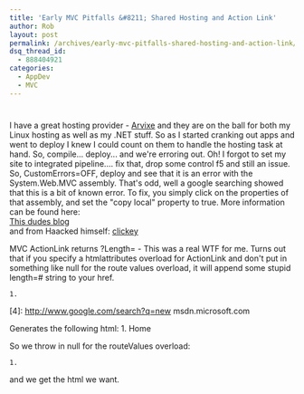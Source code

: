 ```yaml
---
title: 'Early MVC Pitfalls &#8211; Shared Hosting and Action Link'
author: Rob
layout: post
permalink: /archives/early-mvc-pitfalls-shared-hosting-and-action-link/
dsq_thread_id:
  - 888404921
categories:
  - AppDev
  - MVC
---
```

# 

I have a great hosting provider - [Arvixe][1] and they are on the ball for both my Linux hosting as well as my .NET stuff. So as I started cranking out apps and went to deploy I knew I could count on them to handle the hosting task at hand. So, compile... deploy... and we're erroring out. Oh! I forgot to set my site to integrated pipeline.... fix that, drop some control f5 and still an issue. So, CustomErrors=OFF, deploy and see that it is an error with the System.Web.MVC assembly. That's odd, well a google searching showed that this is a bit of known error. To fix, you simply click on the properties of that assembly, and set the "copy local" property to true. More information can be found here:  
[This dudes blog][2]  
and from Haacked himself: [clickey][3]

 [1]: http://www.arvixe.com/
 [2]: http://www.britishdeveloper.co.uk/2010/05/mvc2-deploy-could-not-load-file-or.html
 [3]: http://haacked.com/archive/2008/11/03/bin-deploy-aspnetmvc.aspx

MVC ActionLink returns ?Length= - This was a real WTF for me. Turns out that if you specify a htmlattributes overload for ActionLink and don't put in something like null for the route values overload, it will append some stupid length=# string to your href.

    1.  

 [4]: http://www.google.com/search?q=new msdn.microsoft.com

Generates the following html: 
    1.  Home

So we throw in null for the routeValues overload:

    1.  

and we get the html we want.